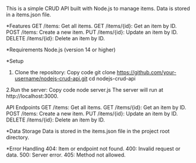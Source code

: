 This is a simple CRUD API built with Node.js to manage items. Data is stored in a items.json file.

*Features
GET /items: Get all items.
GET /items/{id}: Get an item by ID.
POST /items: Create a new item.
PUT /items/{id}: Update an item by ID.
DELETE /items/{id}: Delete an item by ID.

*Requirements
Node.js (version 14 or higher)

*Setup
1. Clone the repository:
Copy code
git clone https://github.com/your-username/nodejs-crud-api.git
cd nodejs-crud-api

2.Run the server:
Copy code
node server.js
The server will run at http://localhost:3000.

API Endpoints
GET /items: Get all items.
GET /items/{id}: Get an item by ID.
POST /items: Create a new item.
PUT /items/{id}: Update an item by ID.
DELETE /items/{id}: Delete an item by ID.

*Data Storage
Data is stored in the items.json file in the project root directory.

*Error Handling
404: Item or endpoint not found.
400: Invalid request or data.
500: Server error.
405: Method not allowed.

